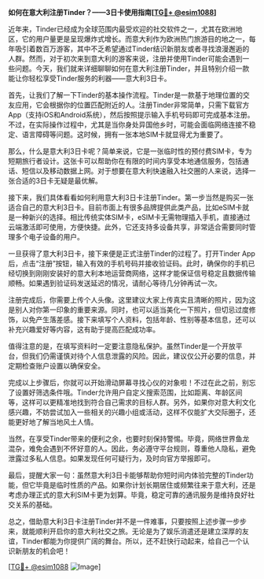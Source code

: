 **如何在意大利注册Tinder？——3日卡使用指南[[TG💪+ @esim1088](https://t.me/s/esim1088)]**

近年来，Tinder已经成为全球范围内最受欢迎的社交软件之一，尤其在欧洲地区，它的用户量更是呈现爆炸式增长。而意大利作为欧洲热门旅游目的地之一，每年吸引着数百万游客，其中不乏希望通过Tinder结识新朋友或者寻找浪漫邂逅的人群。然而，对于初次来到意大利的游客来说，注册并使用Tinder可能会遇到一些问题。今天，我们就来详细聊聊如何在意大利注册Tinder，并且特别介绍一款能让你轻松享受Tinder服务的利器——意大利3日卡。

首先，让我们了解一下Tinder的基本操作流程。Tinder是一款基于地理位置的交友应用，它会根据你的位置匹配附近的人。注册Tinder非常简单，只需下载官方App（支持iOS和Android系统），然后按照提示输入手机号码即可完成基本注册。不过，在实际操作过程中，尤其是当你身处异国他乡时，可能会面临网络连接不稳定、语言障碍等问题。这时候，拥有一张本地SIM卡就显得尤为重要了。

那么，什么是意大利3日卡呢？简单来说，它是一张临时性的预付费SIM卡，专为短期旅行者设计。这张卡可以帮助你在有限的时间内享受本地通信服务，包括通话、短信以及移动数据上网。对于想要在意大利快速融入社交圈的人来说，选择一张合适的3日卡无疑是最优解。

接下来，我们具体看看如何利用意大利3日卡注册Tinder。第一步当然是购买一张适合自己的意大利3日卡。目前市面上有很多品牌提供此类产品，比如eSIM卡就是一种新兴的选择。相比传统实体SIM卡，eSIM卡无需物理插入手机，直接通过云端激活即可使用，方便快捷。此外，它还支持多设备共享，非常适合需要同时管理多个电子设备的用户。

一旦获得了意大利3日卡，接下来便是正式注册Tinder的过程了。打开Tinder App后，点击“注册”按钮，输入有效的手机号码并接收验证码。此时，确保你的手机已经切换到刚刚安装好的意大利本地运营商网络，这样才能保证信号稳定且数据传输顺畅。如果遇到验证码发送延迟的情况，请耐心等待几分钟再试一次。

注册完成后，你需要上传个人头像。这里建议大家上传真实且清晰的照片，因为这是别人对你第一印象的重要来源。同时，也可以适当美化一下照片，但切忌过度修饰，以免产生落差感。接下来填写个人资料，包括年龄、性别等基本信息，还可以补充兴趣爱好等内容，这有助于提高匹配成功率。

值得注意的是，在填写资料时一定要注意隐私保护。虽然Tinder是一个开放平台，但我们仍需谨慎对待个人信息泄露的风险。因此，建议仅公开必要的信息，并定期检查账户设置以确保安全。

完成以上步骤后，你就可以开始滑动屏幕寻找心仪的对象啦！不过在此之前，别忘了设置好筛选条件哦。Tinder允许用户自定义搜索范围，比如距离、年龄区间等，这样可以更精准地找到符合自己需求的目标人群。另外，如果你对意大利文化感兴趣，不妨尝试加入一些相关的兴趣小组或活动，这样不仅能扩大交际圈子，还能更好地了解当地风土人情。

当然，在享受Tinder带来的便利之余，也要时刻保持警惕。毕竟，网络世界鱼龙混杂，难免会遇到不怀好意的人。因此，务必遵守平台规则，尊重他人隐私，避免泄露过多私人信息。如果发现任何可疑行为，及时向官方举报即可。

最后，提醒大家一句：虽然意大利3日卡能够帮助你短时间内体验完整的Tinder功能，但它毕竟是临时性质的产品。如果你计划长期居住或频繁往来于意大利，还是考虑办理正式的意大利SIM卡更为划算。毕竟，稳定可靠的通讯服务是维持良好社交关系的基础。

总之，借助意大利3日卡注册Tinder并不是一件难事，只要按照上述步骤一步步来，就能顺利开启你的意大利社交之旅。无论是为了娱乐消遣还是建立深厚的友谊，Tinder都能为你提供广阔的舞台。所以，还不赶快行动起来，给自己一个认识新朋友的机会吧！

[[TG💪+ @esim1088](https://t.me/s/esim1088) ![Image](https://i.postimg.cc/4NQfJmqS/Snipaste-2025-05-13-00-14-12.png)]